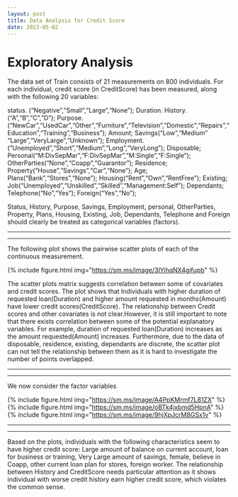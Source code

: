 ```yaml
---
layout: post
title: Data Analysis for Credit Score
date: 2023-05-02
---
```

# Exploratory Analysis
The data set of Train consists of 21 measurements on 800 individuals. For each individual, credit score (in CreditScore) has been measured, along with the following 20 variables:

status. (“Negative”,“Small”,“Large”,“None”); Duration. History.(“A”,“B”,“C”,“D”); Purpose.(“NewCar”,“UsedCar”,“Other”,“Furniture”,“Television”,“Domestic”,“Repairs”,“Education”,“Training”,“Business”); Amount; Savings(“Low”,“Medium” “Large”,“VeryLarge”,“Unknown”); Employment.(“Unemployed”,“Short”,“Medium”,“Long”,“VeryLong”); Disposable; Personal(“M:DivSepMar”,“F:DivSepMar”,“M:Single”,“F:Single”); OtherParties(“None”,“Coapp”,“Guarantor”); Residence; Property(“House”,“Savings”,“Car”,“None”); Age; Plans(“Bank”,“Stores”,“None”); Housing(“Rent”,“Own”,“RentFree”); Existing; Job(“Unemployed”,“Unskilled”,“Skilled”,“Management:Self”); Dependants; Telephone(“No”,“Yes”); Foreign(“Yes”,“No”);

Status, History, Purpose, Savings, Employment, personal, OtherParties, Property, Plans, Housing, Existing, Job, Dependants, Telephone and Foreign should clearly be treated as categorical variables (factors).  

-----------------------------------------
-----------------------------------------

The following plot shows the pairwise scatter plots of each of the continuous measurement.

 {% include figure.html img="https://sm.ms/image/3IYihqNX4gjfupb" %}  
 
The scatter plots matrix suggests correlation between some of covariates and credit scores. The plot shows that Individuals with higher duration of requested loan(Duration) and higher amount requested in months(Amount) have lower credit scores(CreditScore). The relationship between Credit scores and other covariates is not clear.However, it is still important to note that there exists correlation between some of the potential explanatory variables. For example, duration of requested loan(Duration) increases as the amount requested(Amount) increases. Furthermore, due to the data of disposable, residence, existing, dependants are discrete, the scatter plot can not tell the relationship between them as it is hard to investigate the number of points overlapped.  

-------------------------------------------
-------------------------------------------
We now consider the factor variables  

 {% include figure.html img="https://sm.ms/image/A4PpKMrmf7L81ZX" %} 
 {% include figure.html img="https://sm.ms/image/oBTk4jxbmd5HpnA" %} 
 {% include figure.html img="https://sm.ms/image/9hjXpJcrM8GSx1v" %}   
 
 ---------------------------------------------------------------------
 ----------------------------------------------------------------------
Based on the plots, individuals with the following characteristics seem to have higher credit score: Large amount of balance on current account, loan for business or training, Very Large amount of savings, female, believe in Coapp, other current loan plan for stores, foreign worker. The relationship between History and CreditScore needs particular attention as it shows individual with worse credit history earn higher credit score, which violates the common sense.
